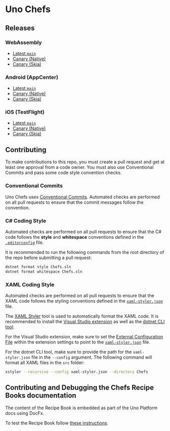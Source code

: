 # Uno Chefs

## Releases

### WebAssembly

- [Latest `main`](https://green-wave-0d2d8e10f.2.azurestaticapps.net/)
- [Canary (Native)](https://green-wave-0d2d8e10f-canary.eastus2.2.azurestaticapps.net/)
- [Canary (Skia)](https://green-wave-0d2d8e10f-canaryskia.eastus2.2.azurestaticapps.net/)

### Android (AppCenter)

- [Latest `main`](https://appcenter.ms/orgs/unoplatform/apps/Uno-Chefs/distribute/releases)
- [Canary (Native)](https://appcenter.ms/orgs/unoplatform/apps/Uno-Chefs-Canary/distribute/releases)
- [Canary (Skia)](https://play.google.com/store/apps/details?id=uno.platform.chefs.skia_canary)

### iOS (TestFlight)

- [Latest `main`](https://testflight.apple.com/v1/app/6448395831)
- [Canary (Native)](https://testflight.apple.com/v1/app/6448395937)
- [Canary (Skia)](https://testflight.apple.com/v1/app/6742193286)

## Contributing

To make contributions to this repo, you must create a pull request and get at least one approval from a code owner. You must also use Conventional Commits and pass some code style convention checks.

### Conventional Commits

Uno Chefs uses [Conventional Commits](https://www.conventionalcommits.org/en/v1.0.0/). Automated checks are performed on all pull requests to ensure that the commit messages follow the convention.

### C# Coding Style

Automated checks are performed on all pull requests to ensure that the C# code follows the **style** and **whitespace** conventions defined in the [`.editorconfig`](https://github.com/unoplatform/uno.chefs/blob/main/.editorconfig) file.

It is recommended to run the following commands from the root directory of the repo before submitting a pull request:

```bash
dotnet format style Chefs.sln
dotnet format whitespace Chefs.sln
```

### XAML Coding Style

Automated checks are performed on all pull requests to ensure that the XAML code follows the styling conventions defined in the [`xaml-styler.json`](https://github.com/unoplatform/uno.chefs/blob/main/xaml-styler.json) file.

The [XAML Styler](https://github.com/Xavalon/XamlStyler/wiki) tool is used to automatically format the XAML code. It is recommended to install the [Visual Studio extension](https://marketplace.visualstudio.com/items?itemName=TeamXavalon.XAMLStyler2022) as well as the [dotnet CLI tool](https://www.nuget.org/packages/XamlStyler.Console).

For the Visual Studio extension, make sure to set the [External Configuration File](https://github.com/Xavalon/XamlStyler/wiki/XAML-Styler-Configuration#external-configuration-file) within the extension settings to point to the [`xaml-styler.json`](https://github.com/unoplatform/uno.chefs/blob/main/xaml-styler.json) file.

For the dotnet CLI tool, make sure to provide the path for the `xaml-styler.json` file in the `--config` argument. The following command will format all XAML files in the `src` folder:

```bash
xstyler --recursive --config xaml-styler.json --directory Chefs
```

## Contributing and Debugging the Chefs Recipe Books documentation

The content of the Recipe Book is embedded as part of the Uno Platform docs using DocFx.

To test the Recipe Book follow [these instructions](/doc/docs-setup-local.md).
